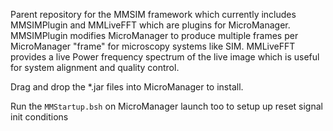 Parent repository for the MMSIM framework which currently includes MMSIMPlugin and MMLiveFFT which are plugins for MicroManager.
MMSIMPlugin modifies MicroManager to produce multiple frames per MicroManager "frame" for microscopy systems like SIM.
MMLiveFFT provides a live Power frequency spectrum of the live image which is useful for system alignment and quality control.

Drag and drop the *.jar files into MicroManager to install.

Run the `MMStartup.bsh` on MicroManager launch too to setup up reset signal init conditions
